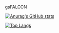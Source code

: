 gsFALCON

[![Anurag's GitHub stats](https://github-readme-stats.vercel.app/api?username=gsfalcon&count_private=true&show_icons=true&theme=material-palenight&hide_border=true)](https://github.com/anuraghazra/github-readme-stats)

[![Top Langs](https://github-readme-stats.vercel.app/api/top-langs/?username=gsfalcon&count_private=true&theme=material-palenight&hide_border=true)](https://github.com/anuraghazra/github-readme-stats)
